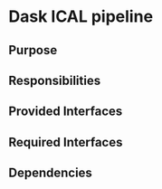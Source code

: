 # Dask ICAL pipeline 

## Purpose

## Responsibilities

## Provided Interfaces

## Required Interfaces

## Dependencies
